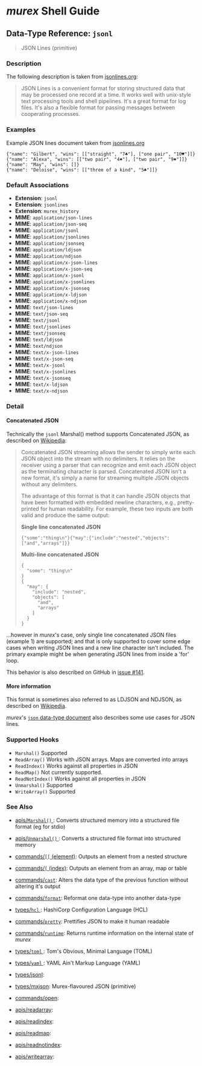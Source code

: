 # _murex_ Shell Guide

## Data-Type Reference: `jsonl` 

> JSON Lines (primitive)

### Description

The following description is taken from [jsonlines.org](http://jsonlines.org/):

> JSON Lines is a convenient format for storing structured data that may be
> processed one record at a time. It works well with unix-style text
> processing tools and shell pipelines. It's a great format for log files.
> It's also a flexible format for passing messages between cooperating
> processes.



### Examples

Example JSON lines document taken from [jsonlines.org](http://jsonlines.org/examples/)

    {"name": "Gilbert", "wins": [["straight", "7♣"], ["one pair", "10♥"]]}
    {"name": "Alexa", "wins": [["two pair", "4♠"], ["two pair", "9♠"]]}
    {"name": "May", "wins": []}
    {"name": "Deloise", "wins": [["three of a kind", "5♣"]]}

### Default Associations

* **Extension**: `jsonl`
* **Extension**: `jsonlines`
* **Extension**: `murex_history`
* **MIME**: `application/json-lines`
* **MIME**: `application/json-seq`
* **MIME**: `application/jsonl`
* **MIME**: `application/jsonlines`
* **MIME**: `application/jsonseq`
* **MIME**: `application/ldjson`
* **MIME**: `application/ndjson`
* **MIME**: `application/x-json-lines`
* **MIME**: `application/x-json-seq`
* **MIME**: `application/x-jsonl`
* **MIME**: `application/x-jsonlines`
* **MIME**: `application/x-jsonseq`
* **MIME**: `application/x-ldjson`
* **MIME**: `application/x-ndjson`
* **MIME**: `text/json-lines`
* **MIME**: `text/json-seq`
* **MIME**: `text/jsonl`
* **MIME**: `text/jsonlines`
* **MIME**: `text/jsonseq`
* **MIME**: `text/ldjson`
* **MIME**: `text/ndjson`
* **MIME**: `text/x-json-lines`
* **MIME**: `text/x-json-seq`
* **MIME**: `text/x-jsonl`
* **MIME**: `text/x-jsonlines`
* **MIME**: `text/x-jsonseq`
* **MIME**: `text/x-ldjson`
* **MIME**: `text/x-ndjson`


### Detail

#### Concatenated JSON

Technically the `jsonl` Marshal() method supports Concatenated JSON, as
described on [Wikipedia]():

> Concatenated JSON streaming allows the sender to simply write each JSON
> object into the stream with no delimiters. It relies on the receiver using
> a parser that can recognize and emit each JSON object as the terminating
> character is parsed. Concatenated JSON isn't a new format, it's simply a
> name for streaming multiple JSON objects without any delimiters.
>
> The advantage of this format is that it can handle JSON objects that have
> been formatted with embedded newline characters, e.g., pretty-printed for
> human readability. For example, these two inputs are both valid and produce
> the same output:
>
> **Single line concatenated JSON**
>
>     {"some":"thing\n"}{"may":{"include":"nested","objects":["and","arrays"]}}
>
> **Multi-line concatenated JSON**
>
>     {
>       "some": "thing\n"
>     }
>     {
>       "may": {
>         "include": "nested",
>         "objects": [
>           "and",
>           "arrays"
>         ]
>       }
>     }

...however in _murex_'s case, only single line concatenated JSON files
(example 1) are supported; and that is only supported to cover some edge
cases when writing JSON lines and a new line character isn't included. The
primary example might be when generating JSON lines from inside a 'for' loop.

This behavior is also described on GitHub in [issue #141](https://github.com/lmorg/murex/issues/141).

#### More information

This format is sometimes also referred to as LDJSON and NDJSON, as described
on [Wikipedia](https://en.wikipedia.org/wiki/JSON_streaming#Line-delimited_JSON).

_murex_'s [`json` data-type document](json.md) also describes some use
cases for JSON lines.

### Supported Hooks

* `Marshal()`
    Supported
* `ReadArray()`
    Works with JSON arrays. Maps are converted into arrays
* `ReadIndex()`
    Works against all properties in JSON
* `ReadMap()`
    Not currently supported.
* `ReadNotIndex()`
    Works against all properties in JSON
* `Unmarshal()`
    Supported
* `WriteArray()`
    Supported

### See Also

* [apis/`Marshal()` ](../apis/marshal.md):
  Converts structured memory into a structured file format (eg for stdio)
* [apis/`Unmarshal()` ](../apis/unmarshal.md):
  Converts a structured file format into structured memory
* [commands/`[[` (element)](../commands/element.md):
  Outputs an element from a nested structure
* [commands/`[` (index)](../commands/index.md):
  Outputs an element from an array, map or table
* [commands/`cast`](../commands/cast.md):
  Alters the data type of the previous function without altering it's output
* [commands/`format`](../commands/format.md):
  Reformat one data-type into another data-type
* [types/`hcl` ](../types/hcl.md):
  HashiCorp Configuration Language (HCL)
* [commands/`pretty`](../commands/pretty.md):
  Prettifies JSON to make it human readable
* [commands/`runtime`](../commands/runtime.md):
  Returns runtime information on the internal state of _murex_
* [types/`toml` ](../types/toml.md):
  Tom's Obvious, Minimal Language (TOML)
* [types/`yaml` ](../types/yaml.md):
  YAML Ain't Markup Language (YAML)
* [types/jsonl](../types/jsonl.md):
  
* [types/mxjson](../types/mxjson.md):
  Murex-flavoured JSON (primitive)
* [commands/open](../commands/open.md):
  
* [apis/readarray](../apis/readarray.md):
  
* [apis/readindex](../apis/readindex.md):
  
* [apis/readmap](../apis/readmap.md):
  
* [apis/readnotindex](../apis/readnotindex.md):
  
* [apis/writearray](../apis/writearray.md):
  